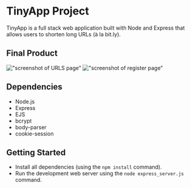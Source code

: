 # TinyApp Project

TinyApp is a full stack web application built with Node and Express that allows users to shorten long URLs (à la bit.ly).

## Final Product

!["screenshot of URLS page"](https://puu.sh/FdX4v/e08f7556ee.png)
!["screenshot of register page"](https://puu.sh/FdX5p/988706e541.png)

## Dependencies

- Node.js
- Express
- EJS
- bcrypt
- body-parser
- cookie-session

## Getting Started

- Install all dependencies (using the `npm install` command).
- Run the development web server using the `node express_server.js` command.